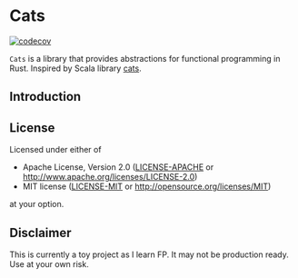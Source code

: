 # Cats

[![codecov](https://codecov.io/gh/duskmoon314/cats/branch/main/graph/badge.svg?token=6NHWA7F2LZ)](https://codecov.io/gh/duskmoon314/cats)

`Cats` is a library that provides abstractions for functional programming in Rust. Inspired by Scala library [cats](https://github.com/typelevel/cats).

## Introduction

## License

Licensed under either of

- Apache License, Version 2.0 ([LICENSE-APACHE](https://github.com/duskmoon314/cats/blob/main/LICENSE-APACHE) or
  <http://www.apache.org/licenses/LICENSE-2.0>)
- MIT license ([LICENSE-MIT](https://github.com/duskmoon314/cats/blob/main/LICENSE-MIT) or <http://opensource.org/licenses/MIT>)

at your option.

## Disclaimer

This is currently a toy project as I learn FP. It may not be production ready. Use at your own risk.
